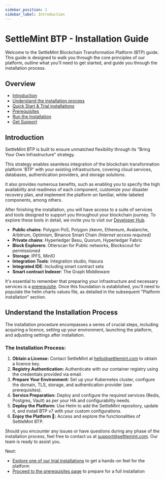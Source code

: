 ```yaml
---
sidebar_position: 1
sidebar_label: Introduction
---
```


# SettleMint BTP - Installation Guide

Welcome to the SettleMint Blockchain Transformation Platform (BTP) guide. This guide is designed to walk you through the core principles of our platform, outline what you'll need to get started, and guide you through the installation process.

## Overview
- [Introduction](#introduction)
- [Understand the installation process](#understand-the-installation-process)
- [Quick Start & Trial installations](/docs/launch-platform/self-hosted/installing-on-an-existing-cluster/quick-start-examples-trial-installation/installation-trial-cluster/)
- [Prerequisites](/docs/launch-platform/self-hosted/installing-on-an-existing-cluster/prerequisites/Infrastructure/)
- [Run the Installation](/docs/launch-platform/self-hosted/installing-on-an-existing-cluster/run-the-Installation/)
- [Get Support](/docs/launch-platform/self-hosted/installing-on-an-existing-cluster/support-and-troubleshooting/) 

## Introduction

SettleMint BTP is built to ensure unmatched flexibility through its "Bring Your Own Infrastructure" strategy. 

This strategy enables seamless integration of the blockchain transformation platform 'BTP' with your existing infrastructure, covering cloud services, databases, authentication providers, and storage solutions. 

It also provides numerous benefits, such as enabling you to specify the high availability and readiness of each component, customize your disaster recovery plan, and implement the platform on familiar, white-labeled components, among others.

<!-- DIAGRAM HERE -->

After finishing the installation, you will have access to a suite of services and tools designed to support you throughout your blockchain journey. To explore these tools in detail, we invite you to visit our [Developer Hub](/docs/about-settlemint/intro/). 

- **Public chains**: Polygon PoS, Polygon zkevm, Ethereum, Avalanche, Arbitrum, Optimism, Binance Smart Chain *(Internet access required)*
- **Private chains**: Hyperledger Besu, Quorum, Hyperledger Fabric
- **Block Explorers**: Otterscan for Public networks, Blockscout for permissioned 
- **Storage**: IPFS, MinIO
- **Integration Tools**: Integration studio, Hasura 
- **Integrated IDE**: Including smart contract sets
- **Smart contract Indexer**: The Graph Middleware 

It's essential to remember that preparing your infrastructure and necessary services is a [prerequisite](/docs/launch-platform/self-hosted/installing-on-an-existing-cluster/prerequisites/Infrastructure/). Once this foundation is established, you'll need to populate the helm charts values file, as detailed in the subsequent "Platform installation” section.

## Understand the Installation Process

The installation procedure encompasses a series of crucial steps, including acquiring a licence, setting up your environment, launching the platform, and adjusting settings after installation. 

### The Installation Process: 
1. **Obtain a License:** Contact SettleMint at hello@settlemint.com to obtain a licence key.
2. **Registry Authentication:** Authenticate with our container registry using the credentials provided via email.
3. **Prepare Your Environment:** Set up your Kubernetes cluster, configure the domain, TLS, storage, and authentication provider (see prerequisites).
4. **Service Preparation:** Deploy and configure the required services (Redis, Postgres, Vault) as per your HA and configurability needs.
5. **Deploy the Platform:** Use Helm to add the SettleMint repository, update it, and install BTP v7 with your custom configurations.
6. **Enjoy the Platform 🥳:** Access and explore the functionalities of SettleMint BTP.


Should you encounter any issues or have questions during any phase of the installation process, feel free to contact us at support@settlemint.com. Our team is ready to assist you.


Next: 
- [Explore one of our trial installations](/docs/launch-platform/self-hosted/installing-on-an-existing-cluster/quick-start-examples-trial-installation/installation-trial-cluster/) to get a hands-on feel for the platform
- [Proceed to the prerequisites page](/docs/launch-platform/self-hosted/installing-on-an-existing-cluster/prerequisites/Infrastructure/) to prepare for a full installation


